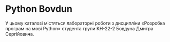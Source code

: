 # Python Bovdun
У цьому каталозі містяться лабораторні роботи з дисципліни
«Розробка програм на мовi Python» студента групи КН-22-2 Бовдуна Дмитра Сергiйовича.
